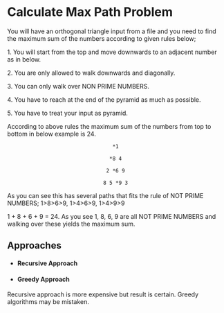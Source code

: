 # Calculate Max Path Problem

You will have an orthogonal triangle input from a file and you need to find the maximum sum of the numbers according to given rules below;

1\. You will start from the top and move downwards to an adjacent number as in below.

2\. You are only allowed to walk downwards and diagonally.

3\. You can only walk over NON PRIME NUMBERS.

4\. You have to reach at the end of the pyramid as much as possible.

5\. You have to treat your input as pyramid.

According to above rules the maximum sum of the numbers from top to bottom in below example is 24.

								      *1

								     *8 4

								    2 *6 9

								   8 5 *9 3

As you can see this has several paths that fits the rule of NOT PRIME NUMBERS; 1>8>6>9, 1>4>6>9, 1>4>9>9

1 + 8 + 6 + 9 = 24.  As you see 1, 8, 6, 9 are all NOT PRIME NUMBERS and walking over these yields the maximum sum.

## Approaches
- #### Recursive Approach
- #### Greedy Approach
Recursive approach is more expensive but result is certain. Greedy algorithms may be mistaken.
